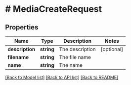 # # MediaCreateRequest

## Properties

Name | Type | Description | Notes
------------ | ------------- | ------------- | -------------
**description** | **string** | The description | [optional]
**filename** | **string** | The file name |
**name** | **string** | The name |

[[Back to Model list]](../../README.md#models) [[Back to API list]](../../README.md#endpoints) [[Back to README]](../../README.md)

